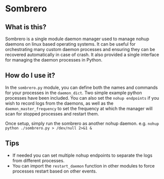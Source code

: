 # Sombrero

## What is this?
Sombrero is a single module daemon manager used to manage nohup daemons on linux based operating systems. It can be useful for orchestrating many custom daemon processes and ensuring they can be recovered automatically in case of crash. It also provided a single interface for managing the daemon processes in Python.

## How do I use it?
In the `sombrero.py` module, you can define both the names and commands for your processes in the `daemon_dict`. Two simple example python processes have been included. You can also set the `nohup endpoints` if you wish to record logs from the daemons, as well as the `daemon_master_frequency` to set the frequency at which the manager will scan for stopped processes and restart them.

Once setup, simply run the sombrero as another nohup daemon. e.g.
`nohup python ./sombrero.py > /dev/null 2>&1 &`

## Tips
- If needed you can set multiple nohup endpoints to separate the logs from different processes.
- You can import the `restart_daemon` function in other modules to force processes restart based on other events.
